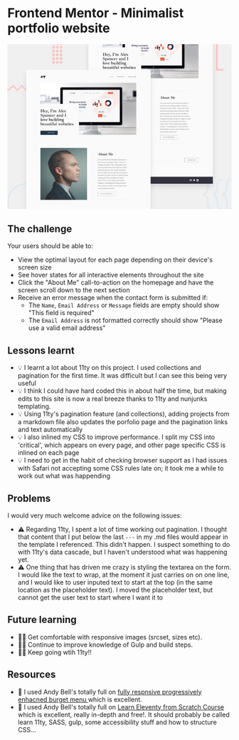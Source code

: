# Frontend Mentor - Minimalist portfolio website

![Design preview for the Minimalist portfolio website coding challenge](./preview.jpg)

## The challenge

Your users should be able to:

- View the optimal layout for each page depending on their device's screen size
- See hover states for all interactive elements throughout the site
- Click the "About Me" call-to-action on the homepage and have the screen scroll down to the next section
- Receive an error message when the contact form is submitted if:
  - The `Name`, `Email Address` or `Message` fields are empty should show "This field is required"
  - The `Email Address` is not formatted correctly should show "Please use a valid email address"

## Lessons learnt

- 💡 I learnt a lot about 11ty on this project. I used collections and pagination for the first time. It was difficult but I can see this being very useful
- 💡 I think I could have hard coded this in about half the time, but making edits to this site is now a real breeze thanks to 11ty and nunjunks templating.
- 💡 Using 11ty's pagination feature (and collections), adding projects from a markdown file also updates the porfolio page and the pagination links and text automatically
- 💡 I also inlined my CSS to improve performance. I split my CSS into 'critical', which appears on every page, and other page specific CSS is inlined on each page
- 💡 I need to get in the habit of checking browser support as I had issues with Safari not accepting some CSS rules late on; it took me a while to work out what was happending

## Problems

I would very much welcome advice on the following issues:

- ⚠️ Regarding 11ty, I spent a lot of time working out pagination. I thought that content that I put below the last `---` in my .md files would appear in the template I referenced. This didn't happen. I suspect something to do with 11ty's data cascade, but I haven't understood what was happening yet.
- ⚠️ One thing that has driven me crazy is styling the textarea on the form. I would like the text to wrap, at the moment it just carries on on one line, and I would like to user inputed text to start at the top (in the same location as the placeholder text). I moved the placeholder text, but cannot get the user text to start where I want it to

## Future learning

- 🙇‍♂️ Get comfortable with responsive images (srcset, sizes etc).
- 🙇‍♂️ Continue to improve knowledge of Gulp and build steps.
- 🙇‍♂️ Keep going wtih 11ty!!

## Resources

- 🔗 I used Andy Bell's totally full on [fully respnsive progressively enhacned burget menu ](https://piccalil.li/tutorial/build-a-fully-responsive-progressively-enhanced-burger-menu/) which is excellent.
- 🔗 I used Andy Bell's totally full on [Learn Eleventy from Scratch Course ](https://piccalil.li/course/learn-eleventy-from-scratch/) which is excellent, really in-depth and free!. It should probably be called learn 11ty, SASS, gulp, some accessibility stuff and how to structure CSS...
